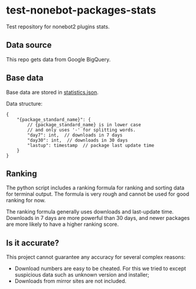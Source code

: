 # test-nonebot-packages-stats

Test repository for nonebot2 plugins stats.

## Data source

This repo gets data from Google BigQuery.

## Base data

Base data are stored in [statistics.json](./statistics.json).

Data structure:

```plaintext
{
    "{package_standard_name}": {
        // {package_standard_name} is in lower case
        // and only uses '-' for splitting words.
        "day7": int,  // downloads in 7 days
        "day30": int,  // downloads in 30 days
        "lastup": timestamp  // package last update time
    }
}
```

## Ranking

The python script includes a ranking formula for ranking and sorting data
for terminal output. The formula is very rough and cannot be used for good
ranking for now.

The ranking formula generally uses downloads and last-update time. Downloads
in 7 days are more powerful than 30 days, and newer packages are more likely
to have a higher ranking score.

## Is it accurate?

This project cannot guarantee any accuracy for several complex reasons:

- Download numbers are easy to be cheated. For this we tried to except suspicious data such as unknown version and installer;
- Downloads from mirror sites are not included.

